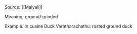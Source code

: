 Source: [[Malyali]]

Meaning: ground/ grinded

Example:
In cusine
Duck Varatharachathu: rosted ground duck